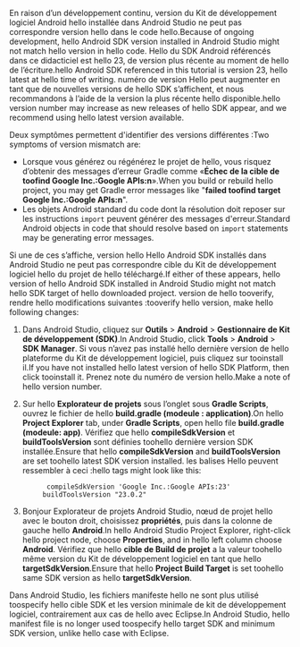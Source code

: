 <span data-ttu-id="932b4-101">En raison d’un développement continu, version du Kit de développement logiciel Android hello installée dans Android Studio ne peut pas correspondre version hello dans le code hello.</span><span class="sxs-lookup"><span data-stu-id="932b4-101">Because of ongoing development, hello Android SDK version installed in Android Studio might not match hello version in hello code.</span></span> <span data-ttu-id="932b4-102">Hello du SDK Android référencés dans ce didacticiel est hello 23, de version plus récente au moment de hello de l’écriture.</span><span class="sxs-lookup"><span data-stu-id="932b4-102">hello Android SDK referenced in this tutorial is version 23, hello latest at hello time of writing.</span></span> <span data-ttu-id="932b4-103">numéro de version Hello peut augmenter en tant que de nouvelles versions de hello SDK s’affichent, et nous recommandons à l’aide de la version la plus récente hello disponible.</span><span class="sxs-lookup"><span data-stu-id="932b4-103">hello version number may increase as new releases of hello SDK appear, and we recommend using hello latest version available.</span></span>

<span data-ttu-id="932b4-104">Deux symptômes permettent d'identifier des versions différentes :</span><span class="sxs-lookup"><span data-stu-id="932b4-104">Two symptoms of version mismatch are:</span></span>

- <span data-ttu-id="932b4-105">Lorsque vous générez ou régénérez le projet de hello, vous risquez d’obtenir des messages d’erreur Gradle comme «**Échec de la cible de toofind Google Inc.:Google APIs:n**».</span><span class="sxs-lookup"><span data-stu-id="932b4-105">When you build or rebuild hello project, you may get Gradle error messages like "**failed toofind target Google Inc.:Google APIs:n**".</span></span>
- <span data-ttu-id="932b4-106">Les objets Android standard du code dont la résolution doit reposer sur les instructions `import` peuvent générer des messages d'erreur.</span><span class="sxs-lookup"><span data-stu-id="932b4-106">Standard Android objects in code that should resolve based on `import` statements may be generating error messages.</span></span>

<span data-ttu-id="932b4-107">Si une de ces s’affiche, version hello Hello Android SDK installés dans Android Studio ne peut pas correspondre cible du Kit de développement logiciel hello du projet de hello téléchargé.</span><span class="sxs-lookup"><span data-stu-id="932b4-107">If either of these appears, hello version of hello Android SDK installed in Android Studio might not match hello SDK target of hello downloaded project.</span></span> <span data-ttu-id="932b4-108">version de hello tooverify, rendre hello modifications suivantes :</span><span class="sxs-lookup"><span data-stu-id="932b4-108">tooverify hello version, make hello following changes:</span></span>

1. <span data-ttu-id="932b4-109">Dans Android Studio, cliquez sur **Outils** > **Android** > **Gestionnaire de Kit de développement (SDK)**.</span><span class="sxs-lookup"><span data-stu-id="932b4-109">In Android Studio, click **Tools** > **Android** > **SDK Manager**.</span></span> <span data-ttu-id="932b4-110">Si vous n’avez pas installé hello dernière version de hello plateforme du Kit de développement logiciel, puis cliquez sur tooinstall il.</span><span class="sxs-lookup"><span data-stu-id="932b4-110">If you have not installed hello latest version of hello SDK Platform, then click tooinstall it.</span></span> <span data-ttu-id="932b4-111">Prenez note du numéro de version hello.</span><span class="sxs-lookup"><span data-stu-id="932b4-111">Make a note of hello version number.</span></span>
2. <span data-ttu-id="932b4-112">Sur hello **Explorateur de projets** sous l’onglet sous **Gradle Scripts**, ouvrez le fichier de hello **build.gradle (modeule : application)**.</span><span class="sxs-lookup"><span data-stu-id="932b4-112">On hello **Project Explorer** tab, under **Gradle Scripts**, open hello file **build.gradle (modeule: app)**.</span></span> <span data-ttu-id="932b4-113">Vérifiez que hello **compileSdkVersion** et **buildToolsVersion** sont définies toohello dernière version SDK installée.</span><span class="sxs-lookup"><span data-stu-id="932b4-113">Ensure that hello **compileSdkVersion** and **buildToolsVersion** are set toohello latest SDK version installed.</span></span> <span data-ttu-id="932b4-114">les balises Hello peuvent ressembler à ceci :</span><span class="sxs-lookup"><span data-stu-id="932b4-114">hello tags might look like this:</span></span>

             compileSdkVersion 'Google Inc.:Google APIs:23'
            buildToolsVersion "23.0.2"
3. <span data-ttu-id="932b4-115">Bonjour Explorateur de projets Android Studio, nœud de projet hello avec le bouton droit, choisissez **propriétés**, puis dans la colonne de gauche hello **Android**.</span><span class="sxs-lookup"><span data-stu-id="932b4-115">In hello Android Studio Project Explorer, right-click hello project node, choose **Properties**, and in hello left column choose **Android**.</span></span> <span data-ttu-id="932b4-116">Vérifiez que hello **cible de Build de projet** a la valeur toohello même version du Kit de développement logiciel en tant que hello **targetSdkVersion**.</span><span class="sxs-lookup"><span data-stu-id="932b4-116">Ensure that hello **Project Build Target** is set toohello same SDK version as hello **targetSdkVersion**.</span></span>

<span data-ttu-id="932b4-117">Dans Android Studio, les fichiers manifeste hello ne sont plus utilisé toospecify hello cible SDK et les version minimale de kit de développement logiciel, contrairement aux cas de hello avec Eclipse.</span><span class="sxs-lookup"><span data-stu-id="932b4-117">In Android Studio, hello manifest file is no longer used toospecify hello target SDK and minimum SDK version, unlike hello case with Eclipse.</span></span>
